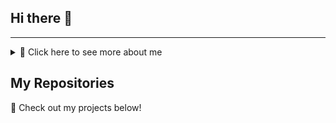 ## Hi there 👋

---

<details>
  <summary>📜 Click here to see more about me</summary>

  ## 💫 About Me:
  Hello! I'm **Rakeshkumar Shah**, a passionate Web Developer and designer with curiosity for creating engaging and immersive user experiences.  
  I'm proficient in backend development and have a strong interest in Full-Stack Web Development.  
  My latest project, **CM Placement Services**, is a **MERN project** showcasing job availability and placing manpower in different companies.  
  I'm excited to share my work and connect with fellow developers and Web Developer enthusiasts.  
  Let's collaborate and create something amazing! 🚀

  ## 🌐 Socials:
  [![Instagram](https://img.shields.io/badge/Instagram-%23E4405F.svg?logo=Instagram&logoColor=white)](https://instagram.com/__rakesh__shah__) 
  [![LinkedIn](https://img.shields.io/badge/LinkedIn-%230077B5.svg?logo=linkedin&logoColor=white)](https://www.linkedin.com/in/rakeshkumar-shah-1b48a1250/)  

  ## 💻 Tech Stack:
  ![HTML5](https://img.shields.io/badge/html5-%23E34F26.svg?style=for-the-badge&logo=html5&logoColor=white) ![JavaScript](https://img.shields.io/badge/javascript-%23323330.svg?style=for-the-badge&logo=javascript&logoColor=%23F7DF1E) ![Python](https://img.shields.io/badge/python-3670A0?style=for-the-badge&logo=python&logoColor=ffdd54)  ![MySQL](https://img.shields.io/badge/mysql-4479A1.svg?style=for-the-badge&logo=mysql&logoColor=white) ![Django](https://img.shields.io/badge/django-%23092E20.svg?style=for-the-badge&logo=django&logoColor=white) ![Node.js](https://img.shields.io/badge/node.js-%231572B6.svg?style=for-the-badge&logo=node.js&logoColor=white)  ![MongoDB](https://img.shields.io/badge/MongoDB-%234ea94b.svg?style=for-the-badge&logo=mongodb&logoColor=white) ![Postgres](https://img.shields.io/badge/postgres-%23316192.svg?style=for-the-badge&logo=postgresql&logoColor=white)  ![Bootstrap](https://img.shields.io/badge/bootstrap-%238511FA.svg?style=for-the-badge&logo=bootstrap&logoColor=white)  

  ## 📊 GitHub Stats:
  ![](https://github-readme-stats.vercel.app/api?username=rakeshshah18&theme=dark&hide_border=false&include_all_commits=false&count_private=false)   ![](https://github-readme-streak-stats.herokuapp.com/?user=rakeshshah18&theme=dark&hide_border=false)  
  ![](https://github-readme-stats.vercel.app/api/top-langs/?username=rakeshshah18&theme=dark&hide_border=false&include_all_commits=false&count_private=false&layout=compact)  

  ## 🏆 GitHub Trophies
  ![](https://github-profile-trophy.vercel.app/?username=rakeshshah18&theme=radical&no-frame=false&no-bg=false&margin-w=4)  

  ### ✍️ Random Dev Quote
  ![](https://quotes-github-readme.vercel.app/api?type=horizontal&theme=radical)  

  ### 🔝 Top Contributed Repo
  ![](https://github-contributor-stats.vercel.app/api?username=rakeshshah18&limit=5&theme=dark&combine_all_yearly_contributions=true)  

  ---
  [![](https://visitcount.itsvg.in/api?id=rakeshshah18&icon=0&color=0)](https://visitcount.itsvg.in)  

</details>

## My Repositories

📌 Check out my projects below!  

